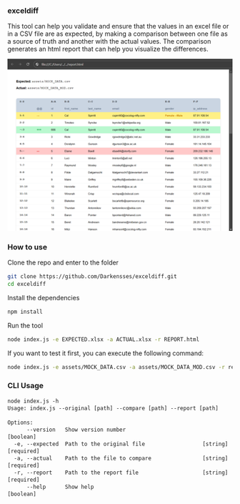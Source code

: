 ### exceldiff

This tool can help you validate and ensure that the values in an excel file or
in a CSV file are as expected, by making a comparison between one file as a
source of truth and another with the actual values. The comparison generates an
html report that can help you visualize the differences.

![alt text](assets/image.png)

### How to use

Clone the repo and enter to the folder
```bash
git clone https://github.com/Darkensses/exceldiff.git
cd exceldiff
```

Install the dependencies
```bash
npm install
```

Run the tool
```bash
node index.js -e EXPECTED.xlsx -a ACTUAL.xlsx -r REPORT.html
```

If you want to test it first, you can execute the following command:
```bash
node index.js -e assets/MOCK_DATA.csv -a assets/MOCK_DATA_MOD.csv -r report.html
```

### CLI Usage
```
node index.js -h
Usage: index.js --original [path] --compare [path] --report [path]

Options:
      --version   Show version number                                  [boolean]
  -e, --expected  Path to the original file                  [string] [required]
  -a, --actual    Path to the file to compare                [string] [required]
  -r, --report    Path to the report file                    [string] [required]
      --help      Show help                                            [boolean]
```